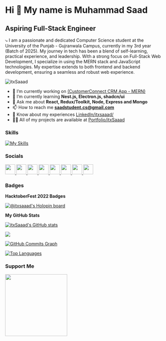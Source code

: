Hi 👋 My name is Muhammad Saad
===============================

Aspiring Full-Stack Engineer
----------------------------

⤷ I am a  passionate and dedicated Computer Science student at the University of the Punjab - Gujranwala Campus, currently in my 3rd year (Batch of 2025). My journey in tech has been a blend of self-learning, practical experience, and leadership. With a strong focus on Full-Stack Web Development, I specialize in using the MERN stack and JavaScript technologies. My expertise extends to both frontend and backend development, ensuring a seamless and robust web experience.

<img src="https://komarev.com/ghpvc/?username=itxSaaad&show_icons=true&hide=&count_private=true&title_color=22c55e&text_color=ffffff&icon_color=14b8a6&bg_color=1c1917&hide_border=true&show_icons=true" alt="itxSaaad"/>

- 🔭 I’m currently working on [(CustomerConnect CRM App - MERN)](https://github.com/itxSaaad/customer-connect-crm-app-mern)
- 🌱 I’m currently learning **Nest.js, Electron.js, shadcn/ui**
- 💬 Ask me about **React, Redux/Toolkit, Node, Express and Mongo**
- 📫 How to reach me **saadstudent.cs@gmail.com**
- 📄 Know about my experiences [LinkedIn/itxsaaad/](https://www.linkedin.com/in/itxsaaad/)
- 👨‍💻 All of my projects are available at [Portfolio/itxSaaad](https://portfolio-itxsaaad.vercel.app/)

### Skills

[![My Skills](https://skillicons.dev/icons?i=html,css,js,jquery,ts,tailwind,mui,bootstrap,react,nextjs,redux,nodejs,express,php,laravel,flask,mongodb,mysql,git,github,docker,aws,gcp,netlify,vercel,postman,npm,powershell,bash,figma,xd,illustrator,photoshop,premiere,python,c,cpp,appwrite,firebase,babel,wordpress,ubuntu,linux,vite)](https://skillicons.dev)

### Socials

<p align="left"> 
  <a href="https://www.dev.to/itxSaaad" target="_blank" rel="noreferrer">
    <img src="https://raw.githubusercontent.com/danielcranney/readme-generator/main/public/icons/socials/devdotto.svg" width="32" height="32" />
  </a> 
  <a href="https://discord.com/users/itxSleipnir" target="_blank" rel="noreferrer">
    <img src="https://raw.githubusercontent.com/danielcranney/readme-generator/main/public/icons/socials/discord.svg" width="32" height="32" />
  </a> 
  <a href="https://www.github.com/itxSaaad" target="_blank" rel="noreferrer">
    <img src="https://raw.githubusercontent.com/danielcranney/readme-generator/main/public/icons/socials/github.svg" width="32" height="32" />
  </a> 
  <a href="http://www.instagram.com/m.saad_45" target="_blank" rel="noreferrer">
    <img src="https://raw.githubusercontent.com/danielcranney/readme-generator/main/public/icons/socials/instagram.svg" width="32" height="32" />
  </a> 
  <a href="https://www.linkedin.com/in/itxSaaad" target="_blank" rel="noreferrer">
    <img src="https://raw.githubusercontent.com/danielcranney/readme-generator/main/public/icons/socials/linkedin.svg" width="32" height="32" />
  </a> 
  <a href="https://www.stackoverflow.com/users/19485214/muhammad-saad" target="_blank" rel="noreferrer">
    <img src="https://raw.githubusercontent.com/danielcranney/readme-generator/main/public/icons/socials/stackoverflow.svg" width="32" height="32" />
  </a>
  <a href="https://www.twitter.com/itxSaaad" target="_blank" rel="noreferrer">
    <img src="https://raw.githubusercontent.com/danielcranney/readme-generator/main/public/icons/socials/twitter.svg" width="32" height="32" />
  </a> 
  <a href="https://www.twitch.tv/itxSaaad" target="_blank" rel="noreferrer">
    <img src="https://raw.githubusercontent.com/danielcranney/readme-generator/main/public/icons/socials/twitch.svg" width="32" height="32" />
  </a>
</p>

### Badges

<b> HacktoberFest 2022 Badges</b>

[![@itxsaaad's Holopin board](https://holopin.me/itxsaaad)](https://holopin.io/@itxsaaad)

<b>My GitHub Stats</b>

<a href="http://www.github.com/itxSaaad"><img src="https://github-readme-stats.vercel.app/api?username=itxSaaad&show_icons=true&hide=&count_private=true&title_color=22c55e&text_color=ffffff&icon_color=14b8a6&bg_color=1c1917&hide_border=true&show_icons=true" alt="itxSaaad's GitHub stats" /></a>

<a href="http://www.github.com/itxSaaad"><img src="https://github-readme-streak-stats.herokuapp.com/?user=itxSaaad&stroke=ffffff&background=1c1917&ring=22c55e&fire=22c55e&currStreakNum=ffffff&currStreakLabel=22c55e&sideNums=ffffff&sideLabels=ffffff&dates=ffffff&hide_border=true" /></a>

<a href="http://www.github.com/itxSaaad">
<img src="https://github-readme-activity-graph.vercel.app/graph?username=itxSaaad&bg_color=1c1917&color=ffffff&line=14b8a6&point=ffffff&area_color=1c1917&area=true&hide_border=true&custom_title=GitHub%20Commits%20Graph" alt="GitHub Commits Graph" />
</a>

<a href="https://github.com/itxSaaad" align="left"><img src="https://github-readme-stats.vercel.app/api/top-langs/?username=itxSaaad&langs_count=10&title_color=22c55e&text_color=ffffff&icon_color=14b8a6&bg_color=1c1917&hide_border=true&locale=en&custom_title=Top%20%Languages" alt="Top Languages" /></a>

### Support Me

<a href="https://www.buymeacoffee.com/itxSaaad"><img src="https://cdn.buymeacoffee.com/buttons/v2/default-yellow.png" width="200" /></a>
